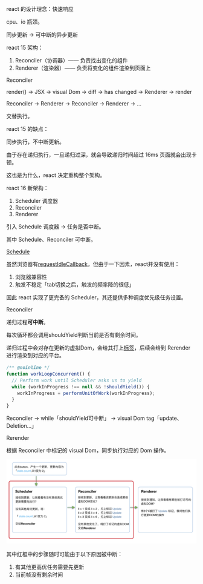 react 的设计理念：快速响应

cpu、io 瓶颈。

同步更新 -> 可中断的异步更新

react 15 架构：

1. Reconciler（协调器）—— 负责找出变化的组件
2. Renderer（渲染器）—— 负责将变化的组件渲染到页面上

Reconciler

render() -> JSX -> visual Dom -> diff -> has changed -> Renderer -> render

Reconciler -> Renderer -> Reconciler -> Renderer -> ...

交替执行。

react 15 的缺点：

同步执行，不中断更新。

由于存在递归执行，一旦递归过深，就会导致递归时间超过 16ms 页面就会出现卡顿。

这也是为什么，react 决定重构整个架构。

react 16 新架构：

1. Scheduler 调度器
2. Reconciler
3. Renderer

引入 Schedule 调度器 -> 任务是否中断。

其中 Schedule、Reconciler 可中断。

[Schedule](https://github.com/facebook/react/tree/1fb18e22ae66fdb1dc127347e169e73948778e5a/packages/scheduler)

虽然浏览器有[requestIdleCallback](https://developer.mozilla.org/zh-CN/docs/Web/API/Window/requestIdleCallback)，但由于一下因素，react并没有使用：

1. 浏览器兼容性
2. 触发不稳定「tab切换之后，触发的频率降的很低」

因此 react 实现了更完备的 Scheduler，其还提供多种调度优先级任务设置。

Reconciler

递归过程**可中断**。

每次循环都会调用shouldYield判断当前是否有剩余时间。

递归过程中会对存在更新的虚拟Dom，会给其打上[标签](https://github.com/facebook/react/blob/1fb18e22ae66fdb1dc127347e169e73948778e5a/packages/react-reconciler/src/ReactSideEffectTags.js)，后续会给到 Rerender 进行渲染到对应的平台。

```js
/** @noinline */
function workLoopConcurrent() {
  // Perform work until Scheduler asks us to yield
  while (workInProgress !== null && !shouldYield()) {
    workInProgress = performUnitOfWork(workInProgress);
  }
}

```

Reconciler -> while「shouldYield可中断」 -> visual Dom tag「update、Deletion...」

Rerender

根据 Reconciler 中标记的 visual Dom，同步执行对应的 Dom 操作。

![alt text](assets/image-12.png)

其中红框中的步骤随时可能由于以下原因被中断：

1. 有其他更高优任务需要先更新
2. 当前帧没有剩余时间